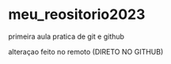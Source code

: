 # meu_reositorio2023
primeira aula pratica de git e github

alteraçao feito no remoto (DIRETO NO GITHUB) 
